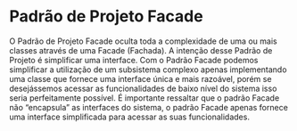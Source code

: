 # Padrão de Projeto Facade 
O Padrão de Projeto Facade oculta toda a complexidade de uma ou mais classes
 através de uma Facade (Fachada). A intenção desse Padrão de Projeto é simplificar uma interface. 
Com o Padrão Facade podemos simplificar a utilização de um subsistema complexo 
apenas implementando uma classe que fornece uma interface única e mais razoável,
 porém se desejássemos acessar as funcionalidades de baixo nível do sistema isso
 seria perfeitamente possível. É importante ressaltar que o padrão Facade não 
“encapsula” as interfaces do sistema, o padrão Facade apenas fornece uma 
interface simplificada para acessar as suas funcionalidades. 
